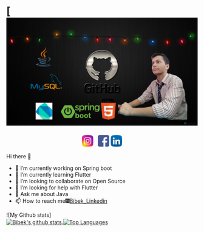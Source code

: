 
# [![Bibek Upreti header](https://github.com/BibekUprety/Demo_Portfoilo_Website/blob/master/img/bibek.jpg)

<p align='center'>
<a href="https://www.instagram.com/bibek6765/"><img height="30" src="https://github.com/BibekUprety/Demo_Portfoilo_Website/blob/master/img/github%20profile/instagram-sketched.png"></i></a>&nbsp;&nbsp;
<a href="https://www.facebook.com/bibek.uprety.37/"><img height="30" src="https://github.com/BibekUprety/Demo_Portfoilo_Website/blob/master/img/github%20profile/facebook.png"></a>
<a href="https://www.linkedin.com/in/bibek-upreti/"><img height="30" src="https://github.com/BibekUprety/Demo_Portfoilo_Website/blob/master/img/github%20profile/linkedin.png"></a>
</p>







 Hi there 👋


- 🔭 I’m currently working on Spring boot
- 🌱 I’m currently learning Flutter
- 👯 I’m looking to collaborate on Open Source
- 🤔 I’m looking for help with Flutter
- 💬 Ask me about Java
- 📫 How to reach me:fireworks:[Bibek_Linkedin](https://www.linkedin.com/in/bibek-upreti/)


![My Github stats]<br/>
<a href="https://github-readme-stats.vercel.app/api?username=bibekuprety">
  <img align="center" src="https://github-readme-stats.vercel.app/api?username=bibekuprety&show_icons=true&include_all_commits=true&theme=radical" alt="Bibek's github stats" />
 <img align="center" src="https://github-readme-stats.vercel.app/api/top-langs?username=bibekuprety&hide=html, shell&theme=radical" alt="Top Languages" />
</a>


